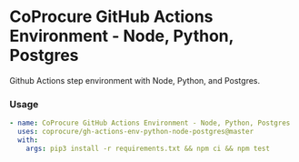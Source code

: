# CoProcure GitHub Actions Environment - Node, Python, Postgres
Github Actions step environment with Node, Python, and Postgres.

### Usage

```yml
- name: CoProcure GitHub Actions Environment - Node, Python, Postgres
  uses: coprocure/gh-actions-env-python-node-postgres@master
  with:
    args: pip3 install -r requirements.txt && npm ci && npm test
```

